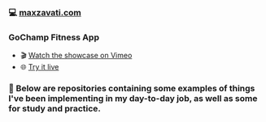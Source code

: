 ### 💻 [maxzavati.com](https://maxzavati.com)

### GoChamp Fitness App
- 🎬 [Watch the showcase on Vimeo](https://vimeo.com/1055877205/7e9e113a9d)  
- 🌐 [Try it live](https://gochamp.fit/)

### 🦾 Below are repositories containing some examples of things I've been implementing in my day-to-day job, as well as some for study and practice.
